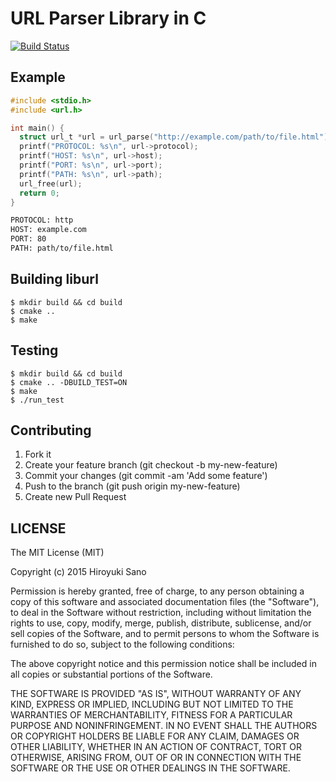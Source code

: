 # URL Parser Library in C

[![Build Status](https://img.shields.io/travis/sh19910711/liburl.svg?style=flat-square)](https://travis-ci.org/sh19910711/liburl)

## Example

```c
#include <stdio.h>
#include <url.h>

int main() {
  struct url_t *url = url_parse("http://example.com/path/to/file.html");
  printf("PROTOCOL: %s\n", url->protocol);
  printf("HOST: %s\n", url->host);
  printf("PORT: %s\n", url->port);
  printf("PATH: %s\n", url->path);
  url_free(url);
  return 0;
}
```

```txt
PROTOCOL: http
HOST: example.com
PORT: 80
PATH: path/to/file.html
```

## Building liburl

```
$ mkdir build && cd build
$ cmake ..
$ make
```

## Testing

```
$ mkdir build && cd build
$ cmake .. -DBUILD_TEST=ON
$ make
$ ./run_test
```

## Contributing

1. Fork it
2. Create your feature branch (git checkout -b my-new-feature)
3. Commit your changes (git commit -am 'Add some feature')
4. Push to the branch (git push origin my-new-feature)
5. Create new Pull Request

## LICENSE

The MIT License (MIT)

Copyright (c) 2015 Hiroyuki Sano

Permission is hereby granted, free of charge, to any person obtaining a copy
of this software and associated documentation files (the "Software"), to deal
in the Software without restriction, including without limitation the rights
to use, copy, modify, merge, publish, distribute, sublicense, and/or sell
copies of the Software, and to permit persons to whom the Software is
furnished to do so, subject to the following conditions:

The above copyright notice and this permission notice shall be included in
all copies or substantial portions of the Software.

THE SOFTWARE IS PROVIDED "AS IS", WITHOUT WARRANTY OF ANY KIND, EXPRESS OR
IMPLIED, INCLUDING BUT NOT LIMITED TO THE WARRANTIES OF MERCHANTABILITY,
FITNESS FOR A PARTICULAR PURPOSE AND NONINFRINGEMENT. IN NO EVENT SHALL THE
AUTHORS OR COPYRIGHT HOLDERS BE LIABLE FOR ANY CLAIM, DAMAGES OR OTHER
LIABILITY, WHETHER IN AN ACTION OF CONTRACT, TORT OR OTHERWISE, ARISING FROM,
OUT OF OR IN CONNECTION WITH THE SOFTWARE OR THE USE OR OTHER DEALINGS IN
THE SOFTWARE.
